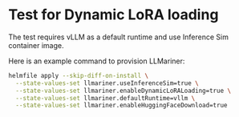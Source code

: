 # Test for Dynamic LoRA loading

The test requires vLLM as a default runtime and use Inference Sim container image.

Here is an example command to provision LLMariner:

```bash
helmfile apply --skip-diff-on-install \
  --state-values-set llmariner.useInferenceSim=true \
  --state-values-set llmariner.enableDynamicLoRALoading=true \
  --state-values-set llmariner.defaultRuntime=vllm \
  --state-values-set llmariner.enableHuggingFaceDownload=true
```
